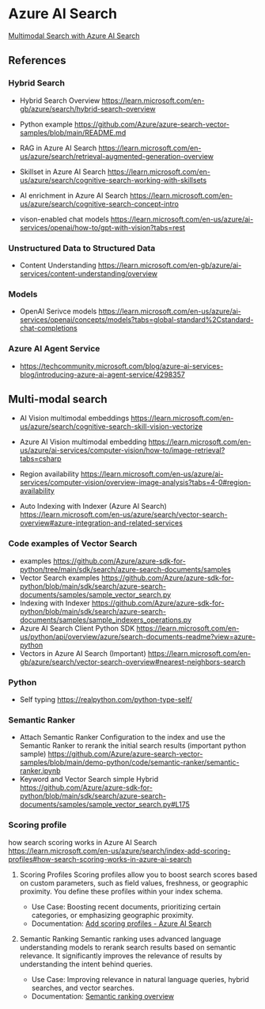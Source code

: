 # Azure AI Search

[Multimodal Search with Azure AI Search](./multimodal_search.md)

## References

### Hybrid Search
* Hybrid Search Overview https://learn.microsoft.com/en-gb/azure/search/hybrid-search-overview
* Python example https://github.com/Azure/azure-search-vector-samples/blob/main/README.md

* RAG in Azure AI Search https://learn.microsoft.com/en-us/azure/search/retrieval-augmented-generation-overview
* Skillset in Azure AI Search https://learn.microsoft.com/en-us/azure/search/cognitive-search-working-with-skillsets
* AI enrichment in Azure AI Search https://learn.microsoft.com/en-us/azure/search/cognitive-search-concept-intro

* vison-enabled chat models https://learn.microsoft.com/en-us/azure/ai-services/openai/how-to/gpt-with-vision?tabs=rest 


### Unstructured Data to Structured Data
* Content Understanding https://learn.microsoft.com/en-gb/azure/ai-services/content-understanding/overview

### Models
* OpenAI Serivce models https://learn.microsoft.com/en-us/azure/ai-services/openai/concepts/models?tabs=global-standard%2Cstandard-chat-completions

### Azure AI Agent Service
* https://techcommunity.microsoft.com/blog/azure-ai-services-blog/introducing-azure-ai-agent-service/4298357

## Multi-modal search
* AI Vision multimodal embeddings https://learn.microsoft.com/en-us/azure/search/cognitive-search-skill-vision-vectorize
* Azure AI Vision multimodal embedding https://learn.microsoft.com/en-us/azure/ai-services/computer-vision/how-to/image-retrieval?tabs=csharp
* Region availability https://learn.microsoft.com/en-us/azure/ai-services/computer-vision/overview-image-analysis?tabs=4-0#region-availability

* Auto Indexing with Indexer (Azure AI Search) https://learn.microsoft.com/en-us/azure/search/vector-search-overview#azure-integration-and-related-services

### Code examples of Vector Search
* examples https://github.com/Azure/azure-sdk-for-python/tree/main/sdk/search/azure-search-documents/samples
* Vector Search examples https://github.com/Azure/azure-sdk-for-python/blob/main/sdk/search/azure-search-documents/samples/sample_vector_search.py
* Indexing with Indexer https://github.com/Azure/azure-sdk-for-python/blob/main/sdk/search/azure-search-documents/samples/sample_indexers_operations.py
* Azure AI Search Client Python SDK https://learn.microsoft.com/en-us/python/api/overview/azure/search-documents-readme?view=azure-python
* Vectors in Azure AI Search (Important) https://learn.microsoft.com/en-gb/azure/search/vector-search-overview#nearest-neighbors-search

### Python
* Self typing https://realpython.com/python-type-self/

### Semantic Ranker
* Attach Semantic Ranker Configuration to the index and use the Semantic Ranker to rerank the initial search results (important python sample) https://github.com/Azure/azure-search-vector-samples/blob/main/demo-python/code/semantic-ranker/semantic-ranker.ipynb
* Keyword and Vector Search simple Hybrid https://github.com/Azure/azure-sdk-for-python/blob/main/sdk/search/azure-search-documents/samples/sample_vector_search.py#L175

### Scoring profile
how search scoring works in Azure AI Search https://learn.microsoft.com/en-us/azure/search/index-add-scoring-profiles#how-search-scoring-works-in-azure-ai-search

1. Scoring Profiles
Scoring profiles allow you to boost search scores based on custom parameters, such as field values, freshness, or geographic proximity. You define these profiles within your index schema.
    * Use Case: Boosting recent documents, prioritizing certain categories, or emphasizing geographic proximity.
    * Documentation: [Add scoring profiles - Azure AI Search](https://learn.microsoft.com/en-us/azure/search/index-add-scoring-profiles)

2. Semantic Ranking
Semantic ranking uses advanced language understanding models to rerank search results based on semantic relevance. It significantly improves the relevance of results by understanding the intent behind queries.   
    * Use Case: Improving relevance in natural language queries, hybrid searches, and vector searches.
    * Documentation: [Semantic ranking overview](https://learn.microsoft.com/en-us/azure/search/semantic-search-overview)